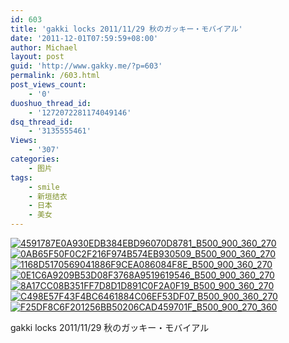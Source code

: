 ```yaml
---
id: 603
title: 'gakki locks 2011/11/29 秋のガッキー・モバイアル'
date: '2011-12-01T07:59:59+08:00'
author: Michael
layout: post
guid: 'http://www.gakky.me/?p=603'
permalink: /603.html
post_views_count:
    - '0'
duoshuo_thread_id:
    - '1272072281174049146'
dsq_thread_id:
    - '3135555461'
Views:
    - '307'
categories:
    - 图片
tags:
    - smile
    - 新垣结衣
    - 日本
    - 美女
---
```


[![4591787E0A930EDB384EBD96070D8781_B500_900_360_270](http://www.yui-aragaki.org/wp-content/uploads/img/4591787E0A930EDB384EBD96070D8781_B500_900_360_270.jpeg)](http://www.yui-aragaki.org/wp-content/uploads/img/4591787E0A930EDB384EBD96070D8781_B1280_1280_360_270.jpeg) [![0AB65F50F0C2F216F974B574EB930509_B500_900_360_270](http://www.yui-aragaki.org/wp-content/uploads/img/0AB65F50F0C2F216F974B574EB930509_B500_900_360_270.jpeg)](http://www.yui-aragaki.org/wp-content/uploads/img/0AB65F50F0C2F216F974B574EB930509_B1280_1280_360_270.jpeg) [![1168D5170569041886F9CEA086084F8E_B500_900_360_270](http://www.yui-aragaki.org/wp-content/uploads/img/1168D5170569041886F9CEA086084F8E_B500_900_360_270.jpeg)](http://www.yui-aragaki.org/wp-content/uploads/img/1168D5170569041886F9CEA086084F8E_B1280_1280_360_270.jpeg) [![0E1C6A9209B53D08F3768A9519619546_B500_900_360_270](http://www.yui-aragaki.org/wp-content/uploads/img/0E1C6A9209B53D08F3768A9519619546_B500_900_360_270.jpeg)](http://www.yui-aragaki.org/wp-content/uploads/img/0E1C6A9209B53D08F3768A9519619546_B1280_1280_360_270.jpeg) [![8A17CC08B351FF7D8D1D891C0F2A0F19_B500_900_360_270](http://www.yui-aragaki.org/wp-content/uploads/img/8A17CC08B351FF7D8D1D891C0F2A0F19_B500_900_360_270.jpeg)](http://www.yui-aragaki.org/wp-content/uploads/img/8A17CC08B351FF7D8D1D891C0F2A0F19_B1280_1280_360_270.jpeg) [![C498E57F43F4BC6461884C06EF53DF07_B500_900_360_270](http://www.yui-aragaki.org/wp-content/uploads/img/C498E57F43F4BC6461884C06EF53DF07_B500_900_360_270.jpeg)](http://www.yui-aragaki.org/wp-content/uploads/img/C498E57F43F4BC6461884C06EF53DF07_B1280_1280_360_270.jpeg) [![F25DF8C6F201256BB50206CAD459701F_B500_900_270_360](http://www.yui-aragaki.org/wp-content/uploads/img/F25DF8C6F201256BB50206CAD459701F_B500_900_270_360.jpeg)](http://www.yui-aragaki.org/wp-content/uploads/img/F25DF8C6F201256BB50206CAD459701F_B1280_1280_270_360.jpeg)

gakki locks 2011/11/29 秋のガッキー・モバイアル